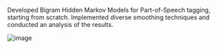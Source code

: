 Developed Bigram Hidden Markov Models for Part-of-Speech tagging, starting from scratch.
Implemented diverse smoothing techniques and conducted an analysis of the results.

![image](https://github.com/daniel-dabbah/HMM-POS/assets/115877882/ca5d7840-9299-4ae0-9dde-088ce42bb053)


